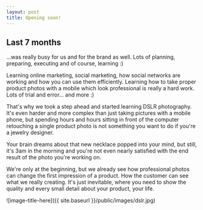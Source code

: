 ```yaml
---
layout: post
title: Opening soon!
---
```


## Last 7 months

...was really busy for us and for the brand as well. Lots of planning, preparing, executing and of course, learning :)

Learning online marketing, social marketing, how social networks are working and how you can use them efficiently. Learning how to take proper product photos with a mobile which look professional is really a hard work. Lots of trial and error... and more :)

That's why we took a step ahead and started learning DSLR photography. It's even harder and more complex than just taking pictures with a mobile phone, but spending hours and hours sitting in front of the computer retouching a single product photo is not something you want to do if you're a jewelry designer.

Your brain dreams about that new necklace popped into your mind, but still, it's 3am in the morning and you're not even nearly satisfied with the end result of the photo you're working on.

We're only at the beginning, but we already see how professional photos can change the first impression of a product. How the customer can see what we really creating. It's just inevitable, where you need to show the quality and every small detail about your product, your life.

![image-title-here]({{ site.baseurl }}/public/images/dslr.jpg)
